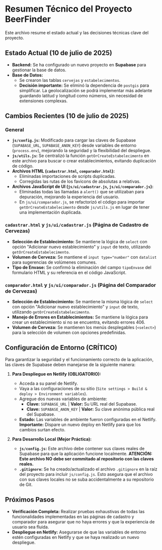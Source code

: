 # Resumen Técnico del Proyecto BeerFinder

Este archivo resume el estado actual y las decisiones técnicas clave del proyecto.

## Estado Actual (10 de julio de 2025)

*   **Backend:** Se ha configurado un nuevo proyecto en **Supabase** para gestionar la base de datos.
*   **Base de Datos:**
    *   Se crearon las tablas `cervejas` y `estabelecimentos`.
    *   **Decisión importante:** Se eliminó la dependencia de `postgis` para simplificar. La geolocalización se podrá implementar más adelante guardando latitud y longitud como números, sin necesidad de extensiones complexas.

## Cambios Recientes (10 de julio de 2025)

### General
*   **`js/config.js`:** Modificado para cargar las claves de Supabase (`SUPABASE_URL`, `SUPABASE_ANON_KEY`) desde variables de entorno (`process.env`), mejorando la seguridad y la flexibilidad del despliegue.
*   **`js/utils.js`:** Se centralizó la función `getOrCreateEstabelecimento` en este archivo para buscar o crear establecimientos, evitando duplicación de código.
*   **Archivos HTML (`cadastrar.html`, `comparador.html`):**
    *   Eliminadas importaciones de scripts duplicadas.
    *   Corregidas las rutas de los favicons de absolutas a relativas.
*   **Archivos JavaScript de UI (`js/ui/cadastrar.js`, `js/ui/comparador.js`):**
    *   Eliminadas todas las llamadas a `alert()` que se utilizaban para depuración, mejorando la experiencia del usuario.
    *   En `js/ui/comparador.js`, se refactorizó el código para importar `getOrCreateEstabelecimento` desde `js/utils.js` en lugar de tener una implementación duplicada.

### `cadastrar.html` y `js/ui/cadastrar.js` (Página de Cadastro de Cervezas)
*   **Selección de Establecimiento:** Se mantiene la lógica de `select` con opción "Adicionar nuevo establecimiento" y `input` de texto, utilizando `getOrCreateEstabelecimento`.
*   **Volumen de Cerveza:** Se mantiene el `input type="number"` con `datalist` para sugerencias de volúmenes comunes.
*   **Tipo de Envase:** Se confirmó la eliminación del campo `tipoEnvase` del formulario HTML y su referencia en el código JavaScript.

### `comparador.html` y `js/ui/comparador.js` (Página del Comparador de Cervezas)
*   **Selección de Establecimiento:** Se mantiene la misma lógica de `select` con opción "Adicionar nuevo establecimiento" y `input` de texto, utilizando `getOrCreateEstabelecimento`.
*   **Manejo de Errores en Establecimientos:** Se mantiene la lógica para crear un establecimiento si no se encuentra, evitando errores 406.
*   **Volumen de Cerveza:** Se mantienen los menús desplegables (`<select>`) para la selección de volumen con opciones predefinidas.

## Configuración de Entorno (CRÍTICO)

Para garantizar la seguridad y el funcionamiento correcto de la aplicación, las claves de Supabase deben manejarse de la siguiente manera:

1.  **Para Despliegue en Netlify (OBLIGATORIO):**
    *   Acceda a su panel de Netlify.
    *   Vaya a las configuraciones de su sitio (`Site settings > Build & deploy > Environment variables`).
    *   Agregue dos nuevas variables de ambiente:
        *   **Clave:** `SUPABASE_URL` | **Valor:** Su URL real del Supabase.
        *   **Clave:** `SUPABASE_ANON_KEY` | **Valor:** Su clave anónima pública real del Supabase.
    *   **Estado:** Las variables de ambiente fueron configuradas en el Netlify. **Importante:** Dispare un nuevo deploy en Netlify para que los cambios surtan efecto.

2.  **Para Desarrollo Local (Mejor Práctica):**
    *   **`js/config.js`:** Este archivo debe contener sus claves reales de Supabase para que la aplicación funcione localmente. **ATENCIÓN: Este archivo NO debe ser commitado al repositorio con las claves reales.**
    *   **`.gitignore`:** Se ha creado/actualizado el archivo `.gitignore` en la raíz del proyecto para incluir `js/config.js`. Esto asegura que el archivo con sus claves locales no se suba accidentalmente a su repositorio de Git.

## Próximos Pasos

*   **Verificación Completa:** Realizar pruebas exhaustivas de todas las funcionalidades implementadas en las páginas de cadastro y comparador para asegurar que no haya errores y que la experiencia de usuario sea fluida.
*   **Despliegue en Netlify:** Asegurarse de que las variables de entorno estén configuradas en Netlify y que se haya realizado un nuevo despliegue.
